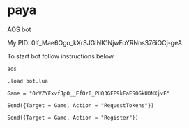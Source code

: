 # paya
AOS bot

My PID: 0lf_Mae6Ogo_kXrSJGINK1NjwFoYRNns376iOCj-geA

To start bot follow instructions below

```aos```

```.load bot.lua```

```Game = "0rVZYFxvfJpO__EfOz0_PUQ3GFE9kEaES0GkUDNXjvE"```

```Send({Target = Game, Action = "RequestTokens"})```

```Send({Target = Game, Action = "Register"})```
